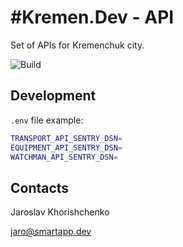 # #Kremen.Dev - API

Set of APIs for Kremenchuk city.

![Build](https://github.com/husky-dev/kremen-api/workflows/Build/badge.svg)

## Development

`.env` file example:

```bash
TRANSPORT_API_SENTRY_DSN=
EQUIPMENT_API_SENTRY_DSN=
WATCHMAN_API_SENTRY_DSN=
```

## Contacts

Jaroslav Khorishchenko

[jaro@smartapp.dev](mailto:jaro@smartapp.dev)
